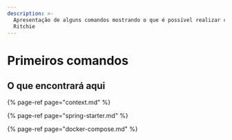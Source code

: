 ```yaml
---
description: >-
  Apresentação de alguns comandos mostrando o que é possível realizar com
  Ritchie
---
```


# Primeiros comandos

## **O que encontrará aqui**

{% page-ref page="context.md" %}

{% page-ref page="spring-starter.md" %}

{% page-ref page="docker-compose.md" %}





